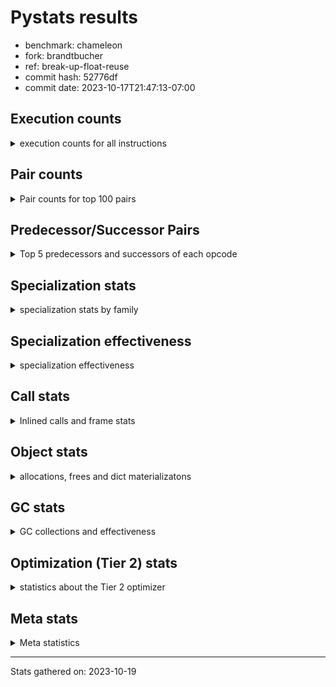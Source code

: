 
# Pystats results

- benchmark: chameleon
- fork: brandtbucher
- ref: break-up-float-reuse
- commit hash: 52776df
- commit date: 2023-10-17T21:47:13-07:00

## Execution counts

<details>
<summary> execution counts for all instructions </summary>

|Name | Count | Self | Cumulative | Miss ratio | 
|---|---:|---:|---:|---:|
| LOAD_FAST | 274,630,560 | 21.8% | 21.8% |  |
| LOAD_CONST | 145,949,820 | 11.6% | 33.3% |  |
| STORE_FAST | 126,274,860 | 10.0% | 43.3% |  |
| PUSH_NULL | 75,372,720 | 6.0% | 49.3% |  |
| IS_OP | 68,646,720 | 5.4% | 54.8% |  |
| LOAD_GLOBAL_MODULE | 66,745,060 | 5.3% | 60.1% |  |
| LOAD_GLOBAL_BUILTIN | 65,289,660 | 5.2% | 65.2% |  |
| POP_JUMP_IF_FALSE | 54,247,740 | 4.3% | 69.5% |  |
| POP_TOP | 39,368,700 | 3.1% | 72.6% |  |
| CALL_BUILTIN_O | 39,361,920 | 3.1% | 75.8% |  |
| LOAD_FAST_LOAD_FAST | 27,852,480 | 2.2% | 78.0% |  |
| RESUME_CHECK | 26,414,460 | 2.1% | 80.1% |  |
| RETURN_VALUE | 25,930,620 | 2.1% | 82.1% |  |
| POP_JUMP_IF_TRUE | 19,680,960 | 1.6% | 83.7% |  |
| CALL_METHOD_DESCRIPTOR_FAST | 15,663,180 | 1.2% | 84.9% | 100.0% |
| LOAD_ATTR_CLASS | 15,365,760 | 1.2% | 86.1% |  |
| CALL_BOUND_METHOD_EXACT_ARGS | 15,361,920 | 1.2% | 87.4% |  |
| POP_JUMP_IF_NONE | 14,883,840 | 1.2% | 88.5% |  |
| STORE_SUBSCR | 11,044,680 | 0.9% | 89.4% |  |
| CALL_PY_EXACT_ARGS | 10,081,920 | 0.8% | 90.2% |  |
| COPY_FREE_VARS | 9,601,020 | 0.8% | 91.0% |  |
| TO_BOOL_BOOL | 9,600,960 | 0.8% | 91.7% |  |
| POP_JUMP_IF_NOT_NONE | 9,600,960 | 0.8% | 92.5% |  |
| CALL_TYPE_1 | 9,600,000 | 0.8% | 93.3% |  |
| CALL_STR_1 | 9,600,000 | 0.8% | 94.0% |  |
| CALL | 6,246,760 | 0.5% | 94.5% |  |
| CALL_BUILTIN_FAST | 6,246,720 | 0.5% | 95.0% |  |
| JUMP_FORWARD | 5,761,920 | 0.5% | 95.5% |  |
| FOR_ITER_LIST | 5,760,960 | 0.5% | 95.9% |  |
| NOP | 5,282,940 | 0.4% | 96.3% |  |
| JUMP_BACKWARD | 5,280,960 | 0.4% | 96.8% |  |
| DELETE_SUBSCR | 5,280,960 | 0.4% | 97.2% |  |
| COMPARE_OP_INT | 5,280,060 | 0.4% | 97.6% |  |
| BINARY_OP_SUBTRACT_INT | 5,280,000 | 0.4% | 98.0% |  |
| BINARY_OP | 4,801,200 | 0.4% | 98.4% |  |
| LOAD_DEREF | 4,800,120 | 0.4% | 98.8% |  |
| BINARY_OP_ADD_UNICODE | 4,800,000 | 0.4% | 99.2% |  |
| BINARY_OP_ADD_INT | 4,800,000 | 0.4% | 99.5% |  |
| INTERPRETER_EXIT | 965,760 | 0.1% | 99.6% |  |
| STORE_ATTR_SLOT | 963,840 | 0.1% | 99.7% |  |
| EXTENDED_ARG | 960,960 | 0.1% | 99.8% |  |
| RETURN_CONST | 483,840 | 0.0% | 99.8% |  |
| BUILD_TUPLE | 482,880 | 0.0% | 99.8% |  |
| CALL_BUILTIN_CLASS | 481,980 | 0.0% | 99.9% |  |
| GET_ITER | 481,020 | 0.0% | 99.9% |  |
| UNPACK_SEQUENCE_TWO_TUPLE | 480,960 | 0.0% | 100.0% |  |
| CALL_LEN | 480,960 | 0.0% | 100.0% |  |
| LOAD_ATTR | 10,060 | 0.0% | 100.0% |  |
| BUILD_MAP | 3,840 | 0.0% | 100.0% |  |
| BINARY_SUBSCR_GETITEM | 3,840 | 0.0% | 100.0% |  |
| STORE_DEREF | 2,880 | 0.0% | 100.0% |  |
| MAKE_CELL | 2,880 | 0.0% | 100.0% |  |
| CALL_FUNCTION_EX | 1,980 | 0.0% | 100.0% |  |
| SET_FUNCTION_ATTRIBUTE | 1,920 | 0.0% | 100.0% |  |
| MAKE_FUNCTION | 1,920 | 0.0% | 100.0% |  |
| LOAD_ATTR_NONDESCRIPTOR_WITH_VALUES | 1,920 | 0.0% | 100.0% |  |
| LOAD_ATTR_METHOD_NO_DICT | 1,920 | 0.0% | 100.0% |  |
| DICT_MERGE | 1,920 | 0.0% | 100.0% |  |
| FOR_ITER_RANGE | 1,020 | 0.0% | 100.0% |  |
| STORE_SUBSCR_DICT | 960 | 0.0% | 100.0% |  |
| LOAD_SUPER_ATTR_ATTR | 960 | 0.0% | 100.0% |  |
| LOAD_ATTR_METHOD_WITH_VALUES | 960 | 0.0% | 100.0% |  |
| LOAD_ATTR_INSTANCE_VALUE | 960 | 0.0% | 100.0% |  |
| CONTAINS_OP | 960 | 0.0% | 100.0% |  |
| CALL_PY_WITH_DEFAULTS | 960 | 0.0% | 100.0% |  |
| CALL_KW | 960 | 0.0% | 100.0% |  |
| BINARY_SUBSCR_DICT | 960 | 0.0% | 100.0% |  |
| LOAD_ATTR_MODULE | 100 | 0.0% | 100.0% |  |
| LOAD_GLOBAL | 80 | 0.0% | 100.0% |  |
| BINARY_OP_SUBTRACT_FLOAT_LHS | 60 | 0.0% | 100.0% |  |
| COMPARE_OP | 20 | 0.0% | 100.0% |  |


</details>

## Pair counts

<details>
<summary> Pair counts for top 100 pairs </summary>

|Pair | Count | Self | Cumulative | 
|---|---:|---:|---:|
| STORE_FAST LOAD_FAST | 98,902,320 | 7.8% | 7.8% |
| LOAD_FAST PUSH_NULL | 69,609,720 | 5.5% | 13.4% |
| PUSH_NULL LOAD_CONST | 55,691,520 | 4.4% | 17.8% |
| POP_JUMP_IF_FALSE LOAD_FAST | 44,646,720 | 3.5% | 21.3% |
| IS_OP POP_JUMP_IF_FALSE | 44,646,720 | 3.5% | 24.8% |
| CALL_BUILTIN_O POP_TOP | 39,360,960 | 3.1% | 28.0% |
| LOAD_FAST LOAD_CONST | 36,006,780 | 2.9% | 30.8% |
| LOAD_CONST CALL_BUILTIN_O | 29,760,960 | 2.4% | 33.2% |
| LOAD_GLOBAL_BUILTIN IS_OP | 28,800,000 | 2.3% | 35.5% |
| LOAD_FAST LOAD_GLOBAL_BUILTIN | 28,800,000 | 2.3% | 37.7% |
| LOAD_FAST RETURN_VALUE | 24,965,820 | 2.0% | 39.7% |
| LOAD_CONST LOAD_CONST | 24,000,960 | 1.9% | 41.6% |
| LOAD_GLOBAL_MODULE IS_OP | 20,646,720 | 1.6% | 43.3% |
| LOAD_FAST LOAD_GLOBAL_MODULE | 20,646,720 | 1.6% | 44.9% |
| LOAD_GLOBAL_BUILTIN LOAD_FAST | 20,642,940 | 1.6% | 46.5% |
| STORE_FAST LOAD_CONST | 20,162,880 | 1.6% | 48.1% |
| POP_TOP LOAD_FAST | 19,684,800 | 1.6% | 49.7% |
| LOAD_GLOBAL_MODULE STORE_FAST | 19,683,840 | 1.6% | 51.3% |
| PUSH_NULL LOAD_FAST | 19,200,060 | 1.5% | 52.8% |
| CALL_METHOD_DESCRIPTOR_FAST STORE_FAST | 15,367,680 | 1.2% | 54.0% |
| RESUME_CHECK LOAD_GLOBAL_BUILTIN | 15,365,760 | 1.2% | 55.2% |
| LOAD_GLOBAL_MODULE CALL_METHOD_DESCRIPTOR_FAST | 15,365,760 | 1.2% | 56.4% |
| LOAD_GLOBAL_BUILTIN LOAD_ATTR_CLASS | 15,365,760 | 1.2% | 57.7% |
| LOAD_FAST_LOAD_FAST LOAD_GLOBAL_MODULE | 15,365,760 | 1.2% | 58.9% |
| LOAD_ATTR_CLASS LOAD_FAST_LOAD_FAST | 15,365,760 | 1.2% | 60.1% |
| LOAD_CONST CALL_BOUND_METHOD_EXACT_ARGS | 15,361,920 | 1.2% | 61.3% |
| CALL_BOUND_METHOD_EXACT_ARGS RESUME_CHECK | 15,361,920 | 1.2% | 62.5% |
| LOAD_FAST POP_JUMP_IF_NONE | 14,883,840 | 1.2% | 63.7% |
| LOAD_FAST LOAD_FAST | 14,882,880 | 1.2% | 64.9% |
| LOAD_CONST STORE_FAST | 14,882,880 | 1.2% | 66.1% |
| POP_TOP LOAD_GLOBAL_MODULE | 14,881,920 | 1.2% | 67.2% |
| RETURN_VALUE STORE_FAST | 14,401,920 | 1.1% | 68.4% |
| IS_OP POP_JUMP_IF_TRUE | 14,400,000 | 1.1% | 69.5% |
| POP_JUMP_IF_TRUE LOAD_FAST | 14,399,040 | 1.1% | 70.7% |
| STORE_SUBSCR LOAD_FAST | 10,560,960 | 0.8% | 71.5% |
| LOAD_CONST STORE_SUBSCR | 10,560,960 | 0.8% | 72.3% |
| RESUME_CHECK LOAD_FAST | 10,085,760 | 0.8% | 73.1% |
| LOAD_CONST LOAD_GLOBAL_MODULE | 10,081,920 | 0.8% | 73.9% |
| COPY_FREE_VARS RESUME_CHECK | 9,601,020 | 0.8% | 74.7% |
| POP_JUMP_IF_NONE LOAD_FAST | 9,600,960 | 0.8% | 75.5% |
| LOAD_FAST POP_JUMP_IF_NOT_NONE | 9,600,960 | 0.8% | 76.2% |
| POP_JUMP_IF_FALSE LOAD_GLOBAL_BUILTIN | 9,600,040 | 0.8% | 77.0% |
| TO_BOOL_BOOL POP_JUMP_IF_FALSE | 9,600,000 | 0.8% | 77.7% |
| POP_JUMP_IF_NOT_NONE LOAD_FAST_LOAD_FAST | 9,600,000 | 0.8% | 78.5% |
| LOAD_FAST_LOAD_FAST IS_OP | 9,600,000 | 0.8% | 79.3% |
| LOAD_FAST TO_BOOL_BOOL | 9,600,000 | 0.8% | 80.0% |
| LOAD_FAST STORE_FAST | 9,600,000 | 0.8% | 80.8% |
| LOAD_FAST CALL_TYPE_1 | 9,600,000 | 0.8% | 81.5% |
| IS_OP STORE_FAST | 9,600,000 | 0.8% | 82.3% |
| CALL_TYPE_1 STORE_FAST | 9,600,000 | 0.8% | 83.1% |
| CALL_PY_EXACT_ARGS COPY_FREE_VARS | 9,600,000 | 0.8% | 83.8% |
| LOAD_CONST LOAD_FAST | 5,765,760 | 0.5% | 84.3% |
| STORE_FAST LOAD_GLOBAL_MODULE | 5,763,840 | 0.5% | 84.7% |
| CALL_BUILTIN_FAST STORE_FAST | 5,761,920 | 0.5% | 85.2% |
| LOAD_FAST CALL | 5,281,940 | 0.4% | 85.6% |
| RETURN_VALUE LOAD_CONST | 5,280,960 | 0.4% | 86.0% |
| LOAD_GLOBAL_MODULE CALL_BUILTIN_FAST | 5,280,960 | 0.4% | 86.5% |
| LOAD_CONST DELETE_SUBSCR | 5,280,960 | 0.4% | 86.9% |
| JUMP_FORWARD LOAD_FAST | 5,280,960 | 0.4% | 87.3% |
| DELETE_SUBSCR JUMP_FORWARD | 5,280,960 | 0.4% | 87.7% |
| LOAD_CONST COMPARE_OP_INT | 5,280,040 | 0.4% | 88.1% |
| LOAD_CONST CALL_PY_EXACT_ARGS | 5,280,000 | 0.4% | 88.5% |
| LOAD_CONST BINARY_OP_SUBTRACT_INT | 5,280,000 | 0.4% | 89.0% |
| FOR_ITER_LIST STORE_FAST | 5,280,000 | 0.4% | 89.4% |
| COMPARE_OP_INT POP_JUMP_IF_TRUE | 5,280,000 | 0.4% | 89.8% |
| BINARY_OP_SUBTRACT_INT STORE_FAST | 5,280,000 | 0.4% | 90.2% |
| LOAD_FAST CALL_BUILTIN_O | 4,800,960 | 0.4% | 90.6% |
| NOP LOAD_DEREF | 4,800,060 | 0.4% | 91.0% |
| LOAD_DEREF PUSH_NULL | 4,800,060 | 0.4% | 91.4% |
| LOAD_FAST BINARY_OP | 4,800,020 | 0.4% | 91.7% |
| RETURN_VALUE CALL_STR_1 | 4,800,000 | 0.4% | 92.1% |
| POP_JUMP_IF_TRUE LOAD_GLOBAL_BUILTIN | 4,800,000 | 0.4% | 92.5% |
| POP_JUMP_IF_NONE NOP | 4,800,000 | 0.4% | 92.9% |
| LOAD_GLOBAL_MODULE CALL_PY_EXACT_ARGS | 4,800,000 | 0.4% | 93.3% |
| LOAD_FAST IS_OP | 4,800,000 | 0.4% | 93.6% |
| LOAD_FAST CALL_STR_1 | 4,800,000 | 0.4% | 94.0% |
| LOAD_CONST LOAD_GLOBAL_BUILTIN | 4,800,000 | 0.4% | 94.4% |
| LOAD_CONST IS_OP | 4,800,000 | 0.4% | 94.8% |
| LOAD_CONST BINARY_OP_ADD_INT | 4,800,000 | 0.4% | 95.2% |
| JUMP_BACKWARD FOR_ITER_LIST | 4,800,000 | 0.4% | 95.5% |
| CALL_STR_1 STORE_FAST | 4,800,000 | 0.4% | 95.9% |
| CALL_STR_1 BINARY_OP_ADD_UNICODE | 4,800,000 | 0.4% | 96.3% |
| CALL LOAD_CONST | 4,800,000 | 0.4% | 96.7% |
| BINARY_OP_ADD_UNICODE STORE_FAST | 4,800,000 | 0.4% | 97.1% |
| BINARY_OP_ADD_INT STORE_FAST | 4,800,000 | 0.4% | 97.5% |
| BINARY_OP CALL_BUILTIN_O | 4,800,000 | 0.4% | 97.8% |
| POP_TOP JUMP_BACKWARD | 4,320,960 | 0.3% | 98.2% |
| CACHE RESUME_CHECK | 964,800 | 0.1% | 98.3% |
| STORE_FAST LOAD_GLOBAL_BUILTIN | 961,920 | 0.1% | 98.3% |
| LOAD_FAST_LOAD_FAST STORE_ATTR_SLOT | 961,920 | 0.1% | 98.4% |
| RETURN_VALUE PUSH_NULL | 960,960 | 0.1% | 98.5% |
| RETURN_VALUE INTERPRETER_EXIT | 483,840 | 0.0% | 98.5% |
| LOAD_GLOBAL_MODULE LOAD_FAST | 483,840 | 0.0% | 98.6% |
| LOAD_FAST CALL_BUILTIN_FAST | 482,880 | 0.0% | 98.6% |
| STORE_ATTR_SLOT RETURN_CONST | 481,920 | 0.0% | 98.6% |
| RETURN_CONST INTERPRETER_EXIT | 481,920 | 0.0% | 98.7% |
| LOAD_GLOBAL_MODULE LOAD_FAST_LOAD_FAST | 481,920 | 0.0% | 98.7% |
| CALL_PY_EXACT_ARGS RESUME_CHECK | 481,920 | 0.0% | 98.7% |
| PUSH_NULL CALL | 481,140 | 0.0% | 98.8% |
| LOAD_FAST GET_ITER | 481,020 | 0.0% | 98.8% |


</details>

## Predecessor/Successor Pairs

<details>
<summary> Top 5 predecessors and successors of each opcode </summary>

### CACHE

<details>
<summary> Successors and predecessors for CACHE </summary>

|Predecessors | Count | Percentage | 
|---|---:|---:|

|Successors | Count | Percentage | 
|---|---:|---:|
| RESUME_CHECK | 964,800 | 99.9% |
| COPY_FREE_VARS | 960 | 0.1% |


</details>

### DELETE_SUBSCR

<details>
<summary> Successors and predecessors for DELETE_SUBSCR </summary>

|Predecessors | Count | Percentage | 
|---|---:|---:|
| LOAD_CONST | 5,280,960 | 100.0% |

|Successors | Count | Percentage | 
|---|---:|---:|
| JUMP_FORWARD | 5,280,960 | 100.0% |


</details>

### GET_ITER

<details>
<summary> Successors and predecessors for GET_ITER </summary>

|Predecessors | Count | Percentage | 
|---|---:|---:|
| LOAD_FAST | 481,020 | 100.0% |

|Successors | Count | Percentage | 
|---|---:|---:|
| FOR_ITER_LIST | 480,000 | 99.8% |
| EXTENDED_ARG | 960 | 0.2% |
| FOR_ITER_RANGE | 60 | 0.0% |


</details>

### INTERPRETER_EXIT

<details>
<summary> Successors and predecessors for INTERPRETER_EXIT </summary>

|Predecessors | Count | Percentage | 
|---|---:|---:|
| RETURN_VALUE | 483,840 | 50.1% |
| RETURN_CONST | 481,920 | 49.9% |

|Successors | Count | Percentage | 
|---|---:|---:|


</details>

### MAKE_FUNCTION

<details>
<summary> Successors and predecessors for MAKE_FUNCTION </summary>

|Predecessors | Count | Percentage | 
|---|---:|---:|
| LOAD_CONST | 1,920 | 100.0% |

|Successors | Count | Percentage | 
|---|---:|---:|
| SET_FUNCTION_ATTRIBUTE | 1,920 | 100.0% |


</details>

### NOP

<details>
<summary> Successors and predecessors for NOP </summary>

|Predecessors | Count | Percentage | 
|---|---:|---:|
| POP_JUMP_IF_NONE | 4,800,000 | 90.9% |
| RESUME_CHECK | 480,960 | 9.1% |
| STORE_FAST | 1,920 | 0.0% |
| POP_TOP | 60 | 0.0% |

|Successors | Count | Percentage | 
|---|---:|---:|
| LOAD_DEREF | 4,800,060 | 90.9% |
| LOAD_GLOBAL_BUILTIN | 480,000 | 9.1% |
| LOAD_FAST | 1,920 | 0.0% |
| LOAD_GLOBAL_MODULE | 960 | 0.0% |


</details>

### POP_TOP

<details>
<summary> Successors and predecessors for POP_TOP </summary>

|Predecessors | Count | Percentage | 
|---|---:|---:|
| CALL_BUILTIN_O | 39,360,960 | 100.0% |
| CALL_BUILTIN_FAST | 4,800 | 0.0% |
| RETURN_CONST | 1,920 | 0.0% |
| CALL | 1,020 | 0.0% |

|Successors | Count | Percentage | 
|---|---:|---:|
| LOAD_FAST | 19,684,800 | 50.0% |
| LOAD_GLOBAL_MODULE | 14,881,920 | 37.8% |
| JUMP_BACKWARD | 4,320,960 | 11.0% |
| EXTENDED_ARG | 479,040 | 1.2% |
| RETURN_CONST | 960 | 0.0% |


</details>

### PUSH_NULL

<details>
<summary> Successors and predecessors for PUSH_NULL </summary>

|Predecessors | Count | Percentage | 
|---|---:|---:|
| LOAD_FAST | 69,609,720 | 92.4% |
| LOAD_DEREF | 4,800,060 | 6.4% |
| RETURN_VALUE | 960,960 | 1.3% |
| LOAD_ATTR | 980 | 0.0% |
| LOAD_SUPER_ATTR_ATTR | 960 | 0.0% |

|Successors | Count | Percentage | 
|---|---:|---:|
| LOAD_CONST | 55,691,520 | 73.9% |
| LOAD_FAST | 19,200,060 | 25.5% |
| CALL | 481,140 | 0.6% |


</details>

### RETURN_VALUE

<details>
<summary> Successors and predecessors for RETURN_VALUE </summary>

|Predecessors | Count | Percentage | 
|---|---:|---:|
| LOAD_FAST | 24,965,820 | 96.3% |
| BUILD_TUPLE | 480,960 | 1.9% |
| CALL_BUILTIN_FAST | 480,000 | 1.9% |
| CALL_FUNCTION_EX | 1,920 | 0.0% |
| RETURN_VALUE | 960 | 0.0% |

|Successors | Count | Percentage | 
|---|---:|---:|
| STORE_FAST | 14,401,920 | 55.5% |
| LOAD_CONST | 5,280,960 | 20.4% |
| CALL_STR_1 | 4,800,000 | 18.5% |
| PUSH_NULL | 960,960 | 3.7% |
| INTERPRETER_EXIT | 483,840 | 1.9% |


</details>

### STORE_SUBSCR

<details>
<summary> Successors and predecessors for STORE_SUBSCR </summary>

|Predecessors | Count | Percentage | 
|---|---:|---:|
| LOAD_CONST | 10,560,960 | 95.6% |
| LOAD_FAST_LOAD_FAST | 480,960 | 4.4% |
| STORE_SUBSCR | 2,760 | 0.0% |

|Successors | Count | Percentage | 
|---|---:|---:|
| LOAD_FAST | 10,560,960 | 95.6% |
| LOAD_FAST_LOAD_FAST | 480,960 | 4.4% |
| STORE_SUBSCR | 2,760 | 0.0% |


</details>

### BINARY_OP

<details>
<summary> Successors and predecessors for BINARY_OP </summary>

|Predecessors | Count | Percentage | 
|---|---:|---:|
| LOAD_FAST | 4,800,020 | 100.0% |
| BINARY_OP | 1,180 | 0.0% |

|Successors | Count | Percentage | 
|---|---:|---:|
| CALL_BUILTIN_O | 4,800,000 | 100.0% |
| BINARY_OP | 1,180 | 0.0% |
| BINARY_OP_SUBTRACT_FLOAT_LHS | 20 | 0.0% |


</details>

### BUILD_MAP

<details>
<summary> Successors and predecessors for BUILD_MAP </summary>

|Predecessors | Count | Percentage | 
|---|---:|---:|
| LOAD_CONST | 1,920 | 50.0% |
| STORE_FAST | 960 | 25.0% |
| LOAD_GLOBAL_MODULE | 960 | 25.0% |

|Successors | Count | Percentage | 
|---|---:|---:|
| LOAD_FAST | 1,920 | 50.0% |
| STORE_FAST | 960 | 25.0% |
| CALL | 960 | 25.0% |


</details>

### BUILD_TUPLE

<details>
<summary> Successors and predecessors for BUILD_TUPLE </summary>

|Predecessors | Count | Percentage | 
|---|---:|---:|
| LOAD_FAST_LOAD_FAST | 480,960 | 99.6% |
| LOAD_FAST | 1,920 | 0.4% |

|Successors | Count | Percentage | 
|---|---:|---:|
| RETURN_VALUE | 480,960 | 99.6% |
| LOAD_CONST | 1,920 | 0.4% |


</details>

### CALL

<details>
<summary> Successors and predecessors for CALL </summary>

|Predecessors | Count | Percentage | 
|---|---:|---:|
| LOAD_FAST | 5,281,940 | 84.6% |
| PUSH_NULL | 481,140 | 7.7% |
| LOAD_FAST_LOAD_FAST | 480,960 | 7.7% |
| CALL | 1,760 | 0.0% |
| BUILD_MAP | 960 | 0.0% |

|Successors | Count | Percentage | 
|---|---:|---:|
| LOAD_CONST | 4,800,000 | 76.8% |
| STORE_FAST | 481,020 | 7.7% |
| UNPACK_SEQUENCE_TWO_TUPLE | 480,960 | 7.7% |
| LOAD_FAST_LOAD_FAST | 480,960 | 7.7% |
| CALL | 1,760 | 0.0% |


</details>

### CALL_FUNCTION_EX

<details>
<summary> Successors and predecessors for CALL_FUNCTION_EX </summary>

|Predecessors | Count | Percentage | 
|---|---:|---:|
| DICT_MERGE | 1,920 | 97.0% |
| LOAD_FAST | 60 | 3.0% |

|Successors | Count | Percentage | 
|---|---:|---:|
| RETURN_VALUE | 1,920 | 97.0% |
| COPY_FREE_VARS | 60 | 3.0% |


</details>

### CALL_KW

<details>
<summary> Successors and predecessors for CALL_KW </summary>

|Predecessors | Count | Percentage | 
|---|---:|---:|
| LOAD_CONST | 960 | 100.0% |

|Successors | Count | Percentage | 
|---|---:|---:|
| CALL_BUILTIN_FAST | 960 | 100.0% |


</details>

### COMPARE_OP

<details>
<summary> Successors and predecessors for COMPARE_OP </summary>

|Predecessors | Count | Percentage | 
|---|---:|---:|
| LOAD_CONST | 20 | 100.0% |

|Successors | Count | Percentage | 
|---|---:|---:|
| COMPARE_OP_INT | 20 | 100.0% |


</details>

### CONTAINS_OP

<details>
<summary> Successors and predecessors for CONTAINS_OP </summary>

|Predecessors | Count | Percentage | 
|---|---:|---:|
| LOAD_FAST | 960 | 100.0% |

|Successors | Count | Percentage | 
|---|---:|---:|
| POP_JUMP_IF_FALSE | 960 | 100.0% |


</details>

### COPY_FREE_VARS

<details>
<summary> Successors and predecessors for COPY_FREE_VARS </summary>

|Predecessors | Count | Percentage | 
|---|---:|---:|
| CALL_PY_EXACT_ARGS | 9,600,000 | 100.0% |
| CACHE | 960 | 0.0% |
| CALL_FUNCTION_EX | 60 | 0.0% |

|Successors | Count | Percentage | 
|---|---:|---:|
| RESUME_CHECK | 9,601,020 | 100.0% |


</details>

### DICT_MERGE

<details>
<summary> Successors and predecessors for DICT_MERGE </summary>

|Predecessors | Count | Percentage | 
|---|---:|---:|
| LOAD_FAST | 1,920 | 100.0% |

|Successors | Count | Percentage | 
|---|---:|---:|
| CALL_FUNCTION_EX | 1,920 | 100.0% |


</details>

### EXTENDED_ARG

<details>
<summary> Successors and predecessors for EXTENDED_ARG </summary>

|Predecessors | Count | Percentage | 
|---|---:|---:|
| JUMP_BACKWARD | 480,000 | 50.0% |
| POP_TOP | 479,040 | 49.9% |
| POP_JUMP_IF_TRUE | 960 | 0.1% |
| GET_ITER | 960 | 0.1% |

|Successors | Count | Percentage | 
|---|---:|---:|
| FOR_ITER_LIST | 480,960 | 50.0% |
| JUMP_BACKWARD | 480,000 | 50.0% |


</details>

### IS_OP

<details>
<summary> Successors and predecessors for IS_OP </summary>

|Predecessors | Count | Percentage | 
|---|---:|---:|
| LOAD_GLOBAL_BUILTIN | 28,800,000 | 42.0% |
| LOAD_GLOBAL_MODULE | 20,646,720 | 30.1% |
| LOAD_FAST_LOAD_FAST | 9,600,000 | 14.0% |
| LOAD_FAST | 4,800,000 | 7.0% |
| LOAD_CONST | 4,800,000 | 7.0% |

|Successors | Count | Percentage | 
|---|---:|---:|
| POP_JUMP_IF_FALSE | 44,646,720 | 65.0% |
| POP_JUMP_IF_TRUE | 14,400,000 | 21.0% |
| STORE_FAST | 9,600,000 | 14.0% |


</details>

### JUMP_BACKWARD

<details>
<summary> Successors and predecessors for JUMP_BACKWARD </summary>

|Predecessors | Count | Percentage | 
|---|---:|---:|
| POP_TOP | 4,320,960 | 81.8% |
| POP_JUMP_IF_TRUE | 480,000 | 9.1% |
| EXTENDED_ARG | 480,000 | 9.1% |

|Successors | Count | Percentage | 
|---|---:|---:|
| FOR_ITER_LIST | 4,800,000 | 90.9% |
| EXTENDED_ARG | 480,000 | 9.1% |
| FOR_ITER_RANGE | 960 | 0.0% |


</details>

### JUMP_FORWARD

<details>
<summary> Successors and predecessors for JUMP_FORWARD </summary>

|Predecessors | Count | Percentage | 
|---|---:|---:|
| DELETE_SUBSCR | 5,280,960 | 91.7% |
| CALL_BUILTIN_CLASS | 480,960 | 8.3% |

|Successors | Count | Percentage | 
|---|---:|---:|
| LOAD_FAST | 5,280,960 | 91.7% |
| STORE_FAST | 480,960 | 8.3% |


</details>

### LOAD_ATTR

<details>
<summary> Successors and predecessors for LOAD_ATTR </summary>

|Predecessors | Count | Percentage | 
|---|---:|---:|
| LOAD_FAST | 9,600 | 95.4% |
| LOAD_ATTR | 400 | 4.0% |
| LOAD_GLOBAL_MODULE | 40 | 0.4% |
| LOAD_GLOBAL | 20 | 0.2% |

|Successors | Count | Percentage | 
|---|---:|---:|
| STORE_FAST | 4,800 | 47.7% |
| LOAD_FAST | 1,920 | 19.1% |
| PUSH_NULL | 980 | 9.7% |
| TO_BOOL_BOOL | 960 | 9.5% |
| CALL_BUILTIN_CLASS | 960 | 9.5% |


</details>

### LOAD_CONST

<details>
<summary> Successors and predecessors for LOAD_CONST </summary>

|Predecessors | Count | Percentage | 
|---|---:|---:|
| PUSH_NULL | 55,691,520 | 38.2% |
| LOAD_FAST | 36,006,780 | 24.7% |
| LOAD_CONST | 24,000,960 | 16.4% |
| STORE_FAST | 20,162,880 | 13.8% |
| RETURN_VALUE | 5,280,960 | 3.6% |

|Successors | Count | Percentage | 
|---|---:|---:|
| CALL_BUILTIN_O | 29,760,960 | 20.4% |
| LOAD_CONST | 24,000,960 | 16.4% |
| CALL_BOUND_METHOD_EXACT_ARGS | 15,361,920 | 10.5% |
| STORE_FAST | 14,882,880 | 10.2% |
| STORE_SUBSCR | 10,560,960 | 7.2% |


</details>

### LOAD_DEREF

<details>
<summary> Successors and predecessors for LOAD_DEREF </summary>

|Predecessors | Count | Percentage | 
|---|---:|---:|
| NOP | 4,800,060 | 100.0% |
| STORE_FAST | 60 | 0.0% |

|Successors | Count | Percentage | 
|---|---:|---:|
| PUSH_NULL | 4,800,060 | 100.0% |
| STORE_FAST | 60 | 0.0% |


</details>

### LOAD_FAST

<details>
<summary> Successors and predecessors for LOAD_FAST </summary>

|Predecessors | Count | Percentage | 
|---|---:|---:|
| STORE_FAST | 98,902,320 | 36.0% |
| POP_JUMP_IF_FALSE | 44,646,720 | 16.3% |
| LOAD_GLOBAL_BUILTIN | 20,642,940 | 7.5% |
| POP_TOP | 19,684,800 | 7.2% |
| PUSH_NULL | 19,200,060 | 7.0% |

|Successors | Count | Percentage | 
|---|---:|---:|
| PUSH_NULL | 69,609,720 | 25.3% |
| LOAD_CONST | 36,006,780 | 13.1% |
| LOAD_GLOBAL_BUILTIN | 28,800,000 | 10.5% |
| RETURN_VALUE | 24,965,820 | 9.1% |
| LOAD_GLOBAL_MODULE | 20,646,720 | 7.5% |


</details>

### LOAD_FAST_LOAD_FAST

<details>
<summary> Successors and predecessors for LOAD_FAST_LOAD_FAST </summary>

|Predecessors | Count | Percentage | 
|---|---:|---:|
| LOAD_ATTR_CLASS | 15,365,760 | 55.2% |
| POP_JUMP_IF_NOT_NONE | 9,600,000 | 34.5% |
| LOAD_GLOBAL_MODULE | 481,920 | 1.7% |
| STORE_SUBSCR | 480,960 | 1.7% |
| STORE_ATTR_SLOT | 480,960 | 1.7% |

|Successors | Count | Percentage | 
|---|---:|---:|
| LOAD_GLOBAL_MODULE | 15,365,760 | 55.2% |
| IS_OP | 9,600,000 | 34.5% |
| STORE_ATTR_SLOT | 961,920 | 3.5% |
| STORE_SUBSCR | 480,960 | 1.7% |
| CALL | 480,960 | 1.7% |


</details>

### LOAD_GLOBAL

<details>
<summary> Successors and predecessors for LOAD_GLOBAL </summary>

|Predecessors | Count | Percentage | 
|---|---:|---:|
| RETURN_VALUE | 40 | 50.0% |
| RESUME_CHECK | 20 | 25.0% |
| POP_JUMP_IF_FALSE | 20 | 25.0% |

|Successors | Count | Percentage | 
|---|---:|---:|
| LOAD_GLOBAL_MODULE | 40 | 50.0% |
| LOAD_GLOBAL_BUILTIN | 20 | 25.0% |
| LOAD_ATTR | 20 | 25.0% |


</details>

### MAKE_CELL

<details>
<summary> Successors and predecessors for MAKE_CELL </summary>

|Predecessors | Count | Percentage | 
|---|---:|---:|
| MAKE_CELL | 1,920 | 66.7% |
| CALL_PY_WITH_DEFAULTS | 960 | 33.3% |

|Successors | Count | Percentage | 
|---|---:|---:|
| MAKE_CELL | 1,920 | 66.7% |
| RESUME_CHECK | 960 | 33.3% |


</details>

### POP_JUMP_IF_FALSE

<details>
<summary> Successors and predecessors for POP_JUMP_IF_FALSE </summary>

|Predecessors | Count | Percentage | 
|---|---:|---:|
| IS_OP | 44,646,720 | 82.3% |
| TO_BOOL_BOOL | 9,600,000 | 17.7% |
| CONTAINS_OP | 960 | 0.0% |
| COMPARE_OP_INT | 60 | 0.0% |

|Successors | Count | Percentage | 
|---|---:|---:|
| LOAD_FAST | 44,646,720 | 82.3% |
| LOAD_GLOBAL_BUILTIN | 9,600,040 | 17.7% |
| LOAD_GLOBAL_MODULE | 960 | 0.0% |
| LOAD_GLOBAL | 20 | 0.0% |


</details>

### POP_JUMP_IF_NONE

<details>
<summary> Successors and predecessors for POP_JUMP_IF_NONE </summary>

|Predecessors | Count | Percentage | 
|---|---:|---:|
| LOAD_FAST | 14,883,840 | 100.0% |

|Successors | Count | Percentage | 
|---|---:|---:|
| LOAD_FAST | 9,600,960 | 64.5% |
| NOP | 4,800,000 | 32.2% |
| LOAD_GLOBAL_BUILTIN | 480,960 | 3.2% |
| LOAD_GLOBAL_MODULE | 960 | 0.0% |
| LOAD_CONST | 960 | 0.0% |


</details>

### POP_JUMP_IF_NOT_NONE

<details>
<summary> Successors and predecessors for POP_JUMP_IF_NOT_NONE </summary>

|Predecessors | Count | Percentage | 
|---|---:|---:|
| LOAD_FAST | 9,600,960 | 100.0% |

|Successors | Count | Percentage | 
|---|---:|---:|
| LOAD_FAST_LOAD_FAST | 9,600,000 | 100.0% |
| LOAD_FAST | 960 | 0.0% |


</details>

### POP_JUMP_IF_TRUE

<details>
<summary> Successors and predecessors for POP_JUMP_IF_TRUE </summary>

|Predecessors | Count | Percentage | 
|---|---:|---:|
| IS_OP | 14,400,000 | 73.2% |
| COMPARE_OP_INT | 5,280,000 | 26.8% |
| TO_BOOL_BOOL | 960 | 0.0% |

|Successors | Count | Percentage | 
|---|---:|---:|
| LOAD_FAST | 14,399,040 | 73.2% |
| LOAD_GLOBAL_BUILTIN | 4,800,000 | 24.4% |
| JUMP_BACKWARD | 480,000 | 2.4% |
| RETURN_CONST | 960 | 0.0% |
| EXTENDED_ARG | 960 | 0.0% |


</details>

### RETURN_CONST

<details>
<summary> Successors and predecessors for RETURN_CONST </summary>

|Predecessors | Count | Percentage | 
|---|---:|---:|
| STORE_ATTR_SLOT | 481,920 | 99.6% |
| POP_TOP | 960 | 0.2% |
| POP_JUMP_IF_TRUE | 960 | 0.2% |

|Successors | Count | Percentage | 
|---|---:|---:|
| INTERPRETER_EXIT | 481,920 | 99.6% |
| POP_TOP | 1,920 | 0.4% |


</details>

### SET_FUNCTION_ATTRIBUTE

<details>
<summary> Successors and predecessors for SET_FUNCTION_ATTRIBUTE </summary>

|Predecessors | Count | Percentage | 
|---|---:|---:|
| MAKE_FUNCTION | 1,920 | 100.0% |

|Successors | Count | Percentage | 
|---|---:|---:|
| STORE_FAST | 1,920 | 100.0% |


</details>

### STORE_DEREF

<details>
<summary> Successors and predecessors for STORE_DEREF </summary>

|Predecessors | Count | Percentage | 
|---|---:|---:|
| RETURN_VALUE | 1,920 | 66.7% |
| LOAD_GLOBAL_MODULE | 960 | 33.3% |

|Successors | Count | Percentage | 
|---|---:|---:|
| LOAD_FAST | 2,880 | 100.0% |


</details>

### STORE_FAST

<details>
<summary> Successors and predecessors for STORE_FAST </summary>

|Predecessors | Count | Percentage | 
|---|---:|---:|
| LOAD_GLOBAL_MODULE | 19,683,840 | 15.6% |
| CALL_METHOD_DESCRIPTOR_FAST | 15,367,680 | 12.2% |
| LOAD_CONST | 14,882,880 | 11.8% |
| RETURN_VALUE | 14,401,920 | 11.4% |
| LOAD_FAST | 9,600,000 | 7.6% |

|Successors | Count | Percentage | 
|---|---:|---:|
| LOAD_FAST | 98,902,320 | 78.3% |
| LOAD_CONST | 20,162,880 | 16.0% |
| LOAD_GLOBAL_MODULE | 5,763,840 | 4.6% |
| LOAD_GLOBAL_BUILTIN | 961,920 | 0.8% |
| STORE_FAST | 480,960 | 0.4% |


</details>

### BINARY_OP_ADD_INT

<details>
<summary> Successors and predecessors for BINARY_OP_ADD_INT </summary>

|Predecessors | Count | Percentage | 
|---|---:|---:|
| LOAD_CONST | 4,800,000 | 100.0% |

|Successors | Count | Percentage | 
|---|---:|---:|
| STORE_FAST | 4,800,000 | 100.0% |


</details>

### BINARY_OP_ADD_UNICODE

<details>
<summary> Successors and predecessors for BINARY_OP_ADD_UNICODE </summary>

|Predecessors | Count | Percentage | 
|---|---:|---:|
| CALL_STR_1 | 4,800,000 | 100.0% |

|Successors | Count | Percentage | 
|---|---:|---:|
| STORE_FAST | 4,800,000 | 100.0% |


</details>

### BINARY_OP_SUBTRACT_FLOAT_LHS

<details>
<summary> Successors and predecessors for BINARY_OP_SUBTRACT_FLOAT_LHS </summary>

|Predecessors | Count | Percentage | 
|---|---:|---:|
| LOAD_FAST | 40 | 66.7% |
| BINARY_OP | 20 | 33.3% |

|Successors | Count | Percentage | 
|---|---:|---:|
| STORE_FAST | 60 | 100.0% |


</details>

### BINARY_OP_SUBTRACT_INT

<details>
<summary> Successors and predecessors for BINARY_OP_SUBTRACT_INT </summary>

|Predecessors | Count | Percentage | 
|---|---:|---:|
| LOAD_CONST | 5,280,000 | 100.0% |

|Successors | Count | Percentage | 
|---|---:|---:|
| STORE_FAST | 5,280,000 | 100.0% |


</details>

### BINARY_SUBSCR_DICT

<details>
<summary> Successors and predecessors for BINARY_SUBSCR_DICT </summary>

|Predecessors | Count | Percentage | 
|---|---:|---:|
| LOAD_CONST | 960 | 100.0% |

|Successors | Count | Percentage | 
|---|---:|---:|
| STORE_FAST | 960 | 100.0% |


</details>

### BINARY_SUBSCR_GETITEM

<details>
<summary> Successors and predecessors for BINARY_SUBSCR_GETITEM </summary>

|Predecessors | Count | Percentage | 
|---|---:|---:|
| LOAD_CONST | 3,840 | 100.0% |

|Successors | Count | Percentage | 
|---|---:|---:|
| RESUME_CHECK | 3,840 | 100.0% |


</details>

### CALL_BOUND_METHOD_EXACT_ARGS

<details>
<summary> Successors and predecessors for CALL_BOUND_METHOD_EXACT_ARGS </summary>

|Predecessors | Count | Percentage | 
|---|---:|---:|
| LOAD_CONST | 15,361,920 | 100.0% |

|Successors | Count | Percentage | 
|---|---:|---:|
| RESUME_CHECK | 15,361,920 | 100.0% |


</details>

### CALL_BUILTIN_CLASS

<details>
<summary> Successors and predecessors for CALL_BUILTIN_CLASS </summary>

|Predecessors | Count | Percentage | 
|---|---:|---:|
| LOAD_FAST | 481,000 | 99.8% |
| LOAD_ATTR | 960 | 0.2% |
| CALL | 20 | 0.0% |

|Successors | Count | Percentage | 
|---|---:|---:|
| JUMP_FORWARD | 480,960 | 99.8% |
| STORE_FAST | 1,020 | 0.2% |


</details>

### CALL_BUILTIN_FAST

<details>
<summary> Successors and predecessors for CALL_BUILTIN_FAST </summary>

|Predecessors | Count | Percentage | 
|---|---:|---:|
| LOAD_GLOBAL_MODULE | 5,280,960 | 84.5% |
| LOAD_FAST | 482,880 | 7.7% |
| LOAD_FAST_LOAD_FAST | 480,000 | 7.7% |
| LOAD_CONST | 960 | 0.0% |
| LOAD_ATTR_NONDESCRIPTOR_WITH_VALUES | 960 | 0.0% |

|Successors | Count | Percentage | 
|---|---:|---:|
| STORE_FAST | 5,761,920 | 92.2% |
| RETURN_VALUE | 480,000 | 7.7% |
| POP_TOP | 4,800 | 0.1% |


</details>

### CALL_BUILTIN_O

<details>
<summary> Successors and predecessors for CALL_BUILTIN_O </summary>

|Predecessors | Count | Percentage | 
|---|---:|---:|
| LOAD_CONST | 29,760,960 | 75.6% |
| LOAD_FAST | 4,800,960 | 12.2% |
| BINARY_OP | 4,800,000 | 12.2% |

|Successors | Count | Percentage | 
|---|---:|---:|
| POP_TOP | 39,360,960 | 100.0% |
| RETURN_VALUE | 960 | 0.0% |


</details>

### CALL_LEN

<details>
<summary> Successors and predecessors for CALL_LEN </summary>

|Predecessors | Count | Percentage | 
|---|---:|---:|
| LOAD_FAST | 480,960 | 100.0% |

|Successors | Count | Percentage | 
|---|---:|---:|
| STORE_FAST | 480,960 | 100.0% |


</details>

### CALL_METHOD_DESCRIPTOR_FAST

<details>
<summary> Successors and predecessors for CALL_METHOD_DESCRIPTOR_FAST </summary>

|Predecessors | Count | Percentage | 
|---|---:|---:|
| LOAD_GLOBAL_MODULE | 15,365,760 | 98.1% |
| CALL_METHOD_DESCRIPTOR_FAST | 295,500 | 1.9% |
| LOAD_CONST | 1,920 | 0.0% |

|Successors | Count | Percentage | 
|---|---:|---:|
| STORE_FAST | 15,367,680 | 98.1% |
| CALL_METHOD_DESCRIPTOR_FAST | 295,500 | 1.9% |


</details>

### CALL_PY_EXACT_ARGS

<details>
<summary> Successors and predecessors for CALL_PY_EXACT_ARGS </summary>

|Predecessors | Count | Percentage | 
|---|---:|---:|
| LOAD_CONST | 5,280,000 | 52.4% |
| LOAD_GLOBAL_MODULE | 4,800,000 | 47.6% |
| LOAD_FAST | 960 | 0.0% |
| LOAD_ATTR_METHOD_WITH_VALUES | 960 | 0.0% |

|Successors | Count | Percentage | 
|---|---:|---:|
| COPY_FREE_VARS | 9,600,000 | 95.2% |
| RESUME_CHECK | 481,920 | 4.8% |


</details>

### CALL_PY_WITH_DEFAULTS

<details>
<summary> Successors and predecessors for CALL_PY_WITH_DEFAULTS </summary>

|Predecessors | Count | Percentage | 
|---|---:|---:|
| LOAD_FAST | 960 | 100.0% |

|Successors | Count | Percentage | 
|---|---:|---:|
| MAKE_CELL | 960 | 100.0% |


</details>

### CALL_STR_1

<details>
<summary> Successors and predecessors for CALL_STR_1 </summary>

|Predecessors | Count | Percentage | 
|---|---:|---:|
| RETURN_VALUE | 4,800,000 | 50.0% |
| LOAD_FAST | 4,800,000 | 50.0% |

|Successors | Count | Percentage | 
|---|---:|---:|
| STORE_FAST | 4,800,000 | 50.0% |
| BINARY_OP_ADD_UNICODE | 4,800,000 | 50.0% |


</details>

### CALL_TYPE_1

<details>
<summary> Successors and predecessors for CALL_TYPE_1 </summary>

|Predecessors | Count | Percentage | 
|---|---:|---:|
| LOAD_FAST | 9,600,000 | 100.0% |

|Successors | Count | Percentage | 
|---|---:|---:|
| STORE_FAST | 9,600,000 | 100.0% |


</details>

### COMPARE_OP_INT

<details>
<summary> Successors and predecessors for COMPARE_OP_INT </summary>

|Predecessors | Count | Percentage | 
|---|---:|---:|
| LOAD_CONST | 5,280,040 | 100.0% |
| COMPARE_OP | 20 | 0.0% |

|Successors | Count | Percentage | 
|---|---:|---:|
| POP_JUMP_IF_TRUE | 5,280,000 | 100.0% |
| POP_JUMP_IF_FALSE | 60 | 0.0% |


</details>

### FOR_ITER_LIST

<details>
<summary> Successors and predecessors for FOR_ITER_LIST </summary>

|Predecessors | Count | Percentage | 
|---|---:|---:|
| JUMP_BACKWARD | 4,800,000 | 83.3% |
| EXTENDED_ARG | 480,960 | 8.3% |
| GET_ITER | 480,000 | 8.3% |

|Successors | Count | Percentage | 
|---|---:|---:|
| STORE_FAST | 5,280,000 | 91.7% |
| LOAD_FAST | 480,960 | 8.3% |


</details>

### FOR_ITER_RANGE

<details>
<summary> Successors and predecessors for FOR_ITER_RANGE </summary>

|Predecessors | Count | Percentage | 
|---|---:|---:|
| JUMP_BACKWARD | 960 | 94.1% |
| GET_ITER | 60 | 5.9% |

|Successors | Count | Percentage | 
|---|---:|---:|
| STORE_FAST | 960 | 94.1% |
| LOAD_FAST | 60 | 5.9% |


</details>

### LOAD_ATTR_CLASS

<details>
<summary> Successors and predecessors for LOAD_ATTR_CLASS </summary>

|Predecessors | Count | Percentage | 
|---|---:|---:|
| LOAD_GLOBAL_BUILTIN | 15,365,760 | 100.0% |

|Successors | Count | Percentage | 
|---|---:|---:|
| LOAD_FAST_LOAD_FAST | 15,365,760 | 100.0% |


</details>

### LOAD_ATTR_INSTANCE_VALUE

<details>
<summary> Successors and predecessors for LOAD_ATTR_INSTANCE_VALUE </summary>

|Predecessors | Count | Percentage | 
|---|---:|---:|
| LOAD_FAST | 960 | 100.0% |

|Successors | Count | Percentage | 
|---|---:|---:|
| LOAD_FAST_LOAD_FAST | 960 | 100.0% |


</details>

### LOAD_ATTR_METHOD_NO_DICT

<details>
<summary> Successors and predecessors for LOAD_ATTR_METHOD_NO_DICT </summary>

|Predecessors | Count | Percentage | 
|---|---:|---:|
| LOAD_FAST | 1,920 | 100.0% |

|Successors | Count | Percentage | 
|---|---:|---:|
| LOAD_CONST | 1,920 | 100.0% |


</details>

### LOAD_ATTR_METHOD_WITH_VALUES

<details>
<summary> Successors and predecessors for LOAD_ATTR_METHOD_WITH_VALUES </summary>

|Predecessors | Count | Percentage | 
|---|---:|---:|
| LOAD_FAST | 960 | 100.0% |

|Successors | Count | Percentage | 
|---|---:|---:|
| CALL_PY_EXACT_ARGS | 960 | 100.0% |


</details>

### LOAD_ATTR_MODULE

<details>
<summary> Successors and predecessors for LOAD_ATTR_MODULE </summary>

|Predecessors | Count | Percentage | 
|---|---:|---:|
| LOAD_GLOBAL_MODULE | 60 | 60.0% |
| LOAD_ATTR | 40 | 40.0% |

|Successors | Count | Percentage | 
|---|---:|---:|
| STORE_FAST | 60 | 60.0% |
| PUSH_NULL | 40 | 40.0% |


</details>

### LOAD_ATTR_NONDESCRIPTOR_WITH_VALUES

<details>
<summary> Successors and predecessors for LOAD_ATTR_NONDESCRIPTOR_WITH_VALUES </summary>

|Predecessors | Count | Percentage | 
|---|---:|---:|
| LOAD_FAST | 1,920 | 100.0% |

|Successors | Count | Percentage | 
|---|---:|---:|
| STORE_FAST | 960 | 50.0% |
| CALL_BUILTIN_FAST | 960 | 50.0% |


</details>

### LOAD_GLOBAL_BUILTIN

<details>
<summary> Successors and predecessors for LOAD_GLOBAL_BUILTIN </summary>

|Predecessors | Count | Percentage | 
|---|---:|---:|
| LOAD_FAST | 28,800,000 | 44.1% |
| RESUME_CHECK | 15,365,760 | 23.5% |
| POP_JUMP_IF_FALSE | 9,600,040 | 14.7% |
| POP_JUMP_IF_TRUE | 4,800,000 | 7.4% |
| LOAD_CONST | 4,800,000 | 7.4% |

|Successors | Count | Percentage | 
|---|---:|---:|
| IS_OP | 28,800,000 | 44.1% |
| LOAD_FAST | 20,642,940 | 31.6% |
| LOAD_ATTR_CLASS | 15,365,760 | 23.5% |
| LOAD_FAST_LOAD_FAST | 480,000 | 0.7% |
| LOAD_GLOBAL_MODULE | 960 | 0.0% |


</details>

### LOAD_GLOBAL_MODULE

<details>
<summary> Successors and predecessors for LOAD_GLOBAL_MODULE </summary>

|Predecessors | Count | Percentage | 
|---|---:|---:|
| LOAD_FAST | 20,646,720 | 30.9% |
| LOAD_FAST_LOAD_FAST | 15,365,760 | 23.0% |
| POP_TOP | 14,881,920 | 22.3% |
| LOAD_CONST | 10,081,920 | 15.1% |
| STORE_FAST | 5,763,840 | 8.6% |

|Successors | Count | Percentage | 
|---|---:|---:|
| IS_OP | 20,646,720 | 30.9% |
| STORE_FAST | 19,683,840 | 29.5% |
| CALL_METHOD_DESCRIPTOR_FAST | 15,365,760 | 23.0% |
| CALL_BUILTIN_FAST | 5,280,960 | 7.9% |
| CALL_PY_EXACT_ARGS | 4,800,000 | 7.2% |


</details>

### LOAD_SUPER_ATTR_ATTR

<details>
<summary> Successors and predecessors for LOAD_SUPER_ATTR_ATTR </summary>

|Predecessors | Count | Percentage | 
|---|---:|---:|
| LOAD_FAST | 960 | 100.0% |

|Successors | Count | Percentage | 
|---|---:|---:|
| PUSH_NULL | 960 | 100.0% |


</details>

### RESUME_CHECK

<details>
<summary> Successors and predecessors for RESUME_CHECK </summary>

|Predecessors | Count | Percentage | 
|---|---:|---:|
| CALL_BOUND_METHOD_EXACT_ARGS | 15,361,920 | 58.2% |
| COPY_FREE_VARS | 9,601,020 | 36.3% |
| CACHE | 964,800 | 3.7% |
| CALL_PY_EXACT_ARGS | 481,920 | 1.8% |
| BINARY_SUBSCR_GETITEM | 3,840 | 0.0% |

|Successors | Count | Percentage | 
|---|---:|---:|
| LOAD_GLOBAL_BUILTIN | 15,365,760 | 58.2% |
| LOAD_FAST | 10,085,760 | 38.2% |
| NOP | 480,960 | 1.8% |
| LOAD_FAST_LOAD_FAST | 480,960 | 1.8% |
| LOAD_GLOBAL_MODULE | 1,000 | 0.0% |


</details>

### STORE_ATTR_SLOT

<details>
<summary> Successors and predecessors for STORE_ATTR_SLOT </summary>

|Predecessors | Count | Percentage | 
|---|---:|---:|
| LOAD_FAST_LOAD_FAST | 961,920 | 99.8% |
| LOAD_FAST | 1,920 | 0.2% |

|Successors | Count | Percentage | 
|---|---:|---:|
| RETURN_CONST | 481,920 | 50.0% |
| LOAD_FAST_LOAD_FAST | 480,960 | 49.9% |
| LOAD_FAST | 960 | 0.1% |


</details>

### STORE_SUBSCR_DICT

<details>
<summary> Successors and predecessors for STORE_SUBSCR_DICT </summary>

|Predecessors | Count | Percentage | 
|---|---:|---:|
| LOAD_CONST | 960 | 100.0% |

|Successors | Count | Percentage | 
|---|---:|---:|
| LOAD_GLOBAL_BUILTIN | 960 | 100.0% |


</details>

### TO_BOOL_BOOL

<details>
<summary> Successors and predecessors for TO_BOOL_BOOL </summary>

|Predecessors | Count | Percentage | 
|---|---:|---:|
| LOAD_FAST | 9,600,000 | 100.0% |
| LOAD_ATTR | 960 | 0.0% |

|Successors | Count | Percentage | 
|---|---:|---:|
| POP_JUMP_IF_FALSE | 9,600,000 | 100.0% |
| POP_JUMP_IF_TRUE | 960 | 0.0% |


</details>

### UNPACK_SEQUENCE_TWO_TUPLE

<details>
<summary> Successors and predecessors for UNPACK_SEQUENCE_TWO_TUPLE </summary>

|Predecessors | Count | Percentage | 
|---|---:|---:|
| CALL | 480,960 | 100.0% |

|Successors | Count | Percentage | 
|---|---:|---:|
| STORE_FAST | 480,960 | 100.0% |


</details>


</details>

## Specialization stats

<details>
<summary> specialization stats by family </summary>

### BINARY_SUBSCR

<details>
<summary> specialization stats for BINARY_SUBSCR family </summary>

|Kind | Count | Ratio | 
|---|---|---|
|          hit |         4800 | 100.0% |


</details>

### STORE_SUBSCR

<details>
<summary> specialization stats for STORE_SUBSCR family </summary>

|Kind | Count | Ratio | 
|---|---|---|
| specialization.deferred |     11041920 | 100.0% |
|          hit |          960 | 0.0% |

#### Specialization attempts

| | Count | Ratio | 
|---|---:|---:|
| Success | 0 | 0.0% |
| Failure | 2,760 | 100.0% |

|Failure kind | Count | Ratio | 
|---|---:|---:|
| dict subclass no override | 2,640 | 95.7% |
| other | 120 | 4.3% |


</details>

### TO_BOOL

<details>
<summary> specialization stats for TO_BOOL family </summary>

|Kind | Count | Ratio | 
|---|---|---|
|          hit |      9600960 | 100.0% |


</details>

### BINARY_OP

<details>
<summary> specialization stats for BINARY_OP family </summary>

|Kind | Count | Ratio | 
|---|---|---|
| specialization.deferred |      4800000 | 24.4% |
|          hit |     14880060 | 75.6% |

#### Specialization attempts

| | Count | Ratio | 
|---|---:|---:|
| Success | 20 | 1.7% |
| Failure | 1,180 | 98.3% |

|Failure kind | Count | Ratio | 
|---|---:|---:|
| remainder | 1,180 | 100.0% |


</details>

### CALL

<details>
<summary> specialization stats for CALL family </summary>

|Kind | Count | Ratio | 
|---|---|---|
| specialization.deferred |      6244980 | 4.9% |
| specialization.deopt |       295500 | 0.2% |
|          hit |    106580220 | 82.9% |
|         miss |     15661260 | 12.2% |

#### Specialization attempts

| | Count | Ratio | 
|---|---:|---:|
| Success | 295,520 | 99.4% |
| Failure | 1,760 | 0.6% |

|Failure kind | Count | Ratio | 
|---|---:|---:|
| cmethod | 1,180 | 67.0% |
| other | 200 | 11.4% |
| cfunc noargs | 180 | 10.2% |
| no dict | 160 | 9.1% |
| class mutable | 40 | 2.3% |


</details>

### COMPARE_OP

<details>
<summary> specialization stats for COMPARE_OP family </summary>

|Kind | Count | Ratio | 
|---|---|---|
|          hit |      5280060 | 100.0% |

#### Specialization attempts

| | Count | Ratio | 
|---|---:|---:|
| Success | 20 | 100.0% |
| Failure | 0 | 0.0% |

|Failure kind | Count | Ratio | 
|---|---:|---:|


</details>

### FOR_ITER

<details>
<summary> specialization stats for FOR_ITER family </summary>

|Kind | Count | Ratio | 
|---|---|---|
|          hit |      5761980 | 100.0% |


</details>

### JUMP_BACKWARD

<details>
<summary> specialization stats for JUMP_BACKWARD family </summary>

|Kind | Count | Ratio | 
|---|---|---|


</details>

### LOAD_ATTR

<details>
<summary> specialization stats for LOAD_ATTR family </summary>

|Kind | Count | Ratio | 
|---|---|---|
| specialization.deferred |         9620 | 0.1% |
|          hit |     15371620 | 99.9% |

#### Specialization attempts

| | Count | Ratio | 
|---|---:|---:|
| Success | 40 | 9.1% |
| Failure | 400 | 90.9% |

|Failure kind | Count | Ratio | 
|---|---:|---:|
| method | 280 | 70.0% |
| class attr descriptor | 40 | 10.0% |
| class attr simple | 40 | 10.0% |
| shadowed | 40 | 10.0% |


</details>

### LOAD_GLOBAL

<details>
<summary> specialization stats for LOAD_GLOBAL family </summary>

|Kind | Count | Ratio | 
|---|---|---|
| specialization.deferred |           20 | 0.0% |
|          hit |    132034720 | 100.0% |

#### Specialization attempts

| | Count | Ratio | 
|---|---:|---:|
| Success | 60 | 100.0% |
| Failure | 0 | 0.0% |

|Failure kind | Count | Ratio | 
|---|---:|---:|


</details>

### LOAD_SUPER_ATTR

<details>
<summary> specialization stats for LOAD_SUPER_ATTR family </summary>

|Kind | Count | Ratio | 
|---|---|---|
|          hit |          960 | 100.0% |


</details>

### POP_JUMP_IF_FALSE

<details>
<summary> specialization stats for POP_JUMP_IF_FALSE family </summary>

|Kind | Count | Ratio | 
|---|---|---|


</details>

### POP_JUMP_IF_NONE

<details>
<summary> specialization stats for POP_JUMP_IF_NONE family </summary>

|Kind | Count | Ratio | 
|---|---|---|


</details>

### POP_JUMP_IF_NOT_NONE

<details>
<summary> specialization stats for POP_JUMP_IF_NOT_NONE family </summary>

|Kind | Count | Ratio | 
|---|---|---|


</details>

### POP_JUMP_IF_TRUE

<details>
<summary> specialization stats for POP_JUMP_IF_TRUE family </summary>

|Kind | Count | Ratio | 
|---|---|---|


</details>

### STORE_ATTR

<details>
<summary> specialization stats for STORE_ATTR family </summary>

|Kind | Count | Ratio | 
|---|---|---|
|          hit |       963840 | 100.0% |


</details>

### UNPACK_SEQUENCE

<details>
<summary> specialization stats for UNPACK_SEQUENCE family </summary>

|Kind | Count | Ratio | 
|---|---|---|
|          hit |       480960 | 100.0% |


</details>


</details>

## Specialization effectiveness

<details>
<summary> specialization effectiveness </summary>

|Instructions | Count | Ratio | 
|---|---:|---:|
| Basic | 818,147,160 | 64.8% |
| Not specialized | 141,458,520 | 11.2% |
| Specialized | 302,013,680 | 23.9% |

### Deferred by instruction

<details>
<summary> deferred by instruction </summary>

|Name | Count | Ratio | 
|---|---:|---:|
| STORE_SUBSCR | 11,041,920 | 50.0% |
| CALL | 6,244,980 | 28.3% |
| BINARY_OP | 4,800,000 | 21.7% |
| LOAD_ATTR | 9,620 | 0.0% |
| LOAD_GLOBAL | 20 | 0.0% |
| UNPACK_SEQUENCE_TWO_TUPLE | 0 | 0.0% |
| UNPACK_SEQUENCE | 0 | 0.0% |
| TO_BOOL_BOOL | 0 | 0.0% |
| TO_BOOL | 0 | 0.0% |
| STORE_SUBSCR_DICT | 0 | 0.0% |


</details>

### Misses by instruction

<details>
<summary> misses by instruction </summary>

|Name | Count | Ratio | 
|---|---:|---:|
| CALL_METHOD_DESCRIPTOR_FAST | 15,661,260 | 100.0% |
| UNPACK_SEQUENCE_TWO_TUPLE | 0 | 0.0% |
| TO_BOOL_BOOL | 0 | 0.0% |
| STORE_SUBSCR_DICT | 0 | 0.0% |
| STORE_FAST | 0 | 0.0% |
| STORE_DEREF | 0 | 0.0% |
| STORE_ATTR_SLOT | 0 | 0.0% |
| SET_FUNCTION_ATTRIBUTE | 0 | 0.0% |
| RETURN_VALUE | 0 | 0.0% |
| RETURN_CONST | 0 | 0.0% |


</details>


</details>

## Call stats

<details>
<summary> Inlined calls and frame stats </summary>

| | Count | Ratio | 
|---|---:|---:|
| Calls to PyEval_EvalDefault | 965,760 | 3.7% |
| Calls to Python functions inlined | 25,448,700 | 96.3% |
| Calls via PyEval_EvalFrame (total) | 965,760 | 3.7% |
| Calls via PyEval_EvalFrame (vector) | 965,760 | 3.7% |
| Calls via PyEval_EvalFrame (generator) | 0 | 0.0% |
| Calls via PyEval_EvalFrame (legacy) | 0 | 0.0% |
| Calls via PyEval_EvalFrame (function vectorcall) | 965,760 | 3.7% |
| Calls via PyEval_EvalFrame (build class) | 0 | 0.0% |
| Calls via PyEval_EvalFrame (slot) | 0 | 0.0% |
| Calls via PyEval_EvalFrame (function ex) | 60 | 0.0% |
| Calls via PyEval_EvalFrame (api) | 0 | 0.0% |
| Calls via PyEval_EvalFrame (method) | 0 | 0.0% |
| Frames pushed | 26,414,460 | 100.0% |
| Frame objects created | 0 | 0.0% |


</details>

## Object stats

<details>
<summary> allocations, frees and dict materializatons </summary>

| | Count | Ratio | 
|---|---:|---:|
| Allocations from freelist | 1,945,080 | 4.9% |
| Frees to freelist | 1,945,020 |  |
| Allocations | 37,660,920 | 95.1% |
| Allocations to 512 bytes | 37,659,000 | 95.1% |
| Allocations to 4 kbytes | 960 | 0.0% |
| Allocations over 4 kbytes | 960 | 0.0% |
| Frees | 37,661,880 |  |
| New values | 0 |  |
| Interpreter increfs | 400,000,240 | 88.2% |
| Interpreter decrefs | 428,579,640 | 88.0% |
| Increfs | 53,372,200 | 11.8% |
| Decrefs | 58,667,540 | 12.0% |
| Materialize dict (on request) | 0 |  |
| Materialize dict (new key) | 0 |  |
| Materialize dict (too big) | 0 |  |
| Materialize dict (str subclass) | 0 |  |
| Dematerialize dict | 0 |  |
| Method cache hits | 487,014 |  |
| Method cache misses | 6 |  |
| Method cache collisions | 6 |  |
| Method cache dunder hits | 1,447,920 |  |
| Method cache dunder misses | 0 |  |


</details>

## GC stats

<details>
<summary> GC collections and effectiveness </summary>

|Generation | Collections | Objects collected | Object visits | 
|---:|---:|---:|---:|
| 0 | 0 | 0 | 0 |
| 1 | 0 | 0 | 0 |
| 2 | 0 | 0 | 0 |


</details>

## Optimization (Tier 2) stats

<details>
<summary> statistics about the Tier 2 optimizer </summary>

### Overall stats

<details>
<summary> overall stats </summary>

| | Count | Ratio | 
|---|---:|---:|
| Optimization attempts | 0 |  |
| Traces created | 0 |  |
| Traces executed | 0 |  |
| Uops executed | 0 | 0 |
| Trace stack overflow | 0 |  |
| Trace stack underflow | 0 |  |
| Trace too long | 0 |  |
| Trace too short | 0 |  |
| Inner loop found | 0 |  |
| Recursive call | 0 |  |


</details>

**Trace length histogram**

|Range | Count | Ratio | 
|---|---:|---:|
| <= 1 | 0 |  |

**Optimized trace length histogram**

|Range | Count | Ratio | 
|---|---:|---:|
| <= 1 | 0 |  |

**Trace run length histogram**

|Range | Count | Ratio | 
|---|---:|---:|
| <= 1 | 0 |  |

### Uop stats

<details>
<summary> uop stats </summary>

|Uop | Count | Self | Cumulative | 
|---|---:|---:|---:|


</details>

### Unsupported opcodes

<details>
<summary> unsupported opcodes </summary>

|Opcode | Count | 
|---|---|


</details>


</details>

## Meta stats

<details>
<summary> Meta statistics </summary>

| | Count | 
|---|---:|
| Number of data files | 20 |


</details>

---
Stats gathered on: 2023-10-19
